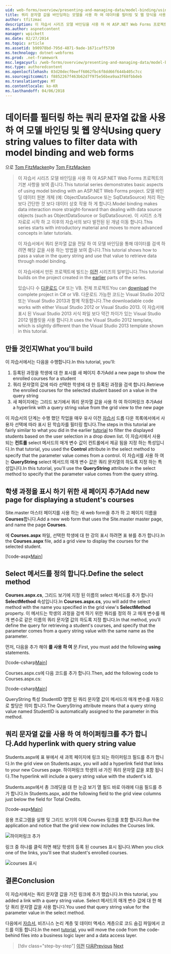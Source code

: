 ```yaml
---
uid: web-forms/overview/presenting-and-managing-data/model-binding/using-query-string-values-to-retrieve-data
title: 쿼리 문자열 값을 바인딩하는 모델을 사용 하 여 데이터를 필터링 및 웹 양식을 사용 하 여 | Microsoft Docs
author: tfitzmac
description: 이 자습서 시리즈 모델 바인딩을 사용 하 여 ASP.NET Web Forms 프로젝트의 기본 사항을 보여 줍니다. 모델 바인딩 데이터 상호 작용 하 게 더 많은 직선-중...
ms.author: aspnetcontent
manager: wpickett
ms.date: 02/27/2014
ms.topic: article
ms.assetid: b90978bd-795d-4871-9ade-1671caff5730
ms.technology: dotnet-webforms
ms.prod: .net-framework
msc.legacyurl: /web-forms/overview/presenting-and-managing-data/model-binding/using-query-string-values-to-retrieve-data
msc.type: authoredcontent
ms.openlocfilehash: 03d20decf0eeff6062fbc6f8dd66f644b405c7cc
ms.sourcegitcommit: f8852267f463b62d7f975e56bea9aa3f68fbbdeb
ms.translationtype: MT
ms.contentlocale: ko-KR
ms.lasthandoff: 04/06/2018
---
```

<a name="using-query-string-values-to-filter-data-with-model-binding-and-web-forms"></a><span data-ttu-id="12cee-104">데이터를 필터링 하는 쿼리 문자열 값을 사용 하 여 모델 바인딩 및 웹 양식</span><span class="sxs-lookup"><span data-stu-id="12cee-104">Using query string values to filter data with model binding and web forms</span></span>
====================
<span data-ttu-id="12cee-105">으로 [Tom FitzMacken](https://github.com/tfitzmac)</span><span class="sxs-lookup"><span data-stu-id="12cee-105">by [Tom FitzMacken](https://github.com/tfitzmac)</span></span>

> <span data-ttu-id="12cee-106">이 자습서 시리즈 모델 바인딩을 사용 하 여 ASP.NET Web Forms 프로젝트의 기본 사항을 보여 줍니다.</span><span class="sxs-lookup"><span data-stu-id="12cee-106">This tutorial series demonstrates basic aspects of using model binding with an ASP.NET Web Forms project.</span></span> <span data-ttu-id="12cee-107">모델 바인딩 데이터 원본 개체 (예: ObjectDataSource 또는 SqlDataSource) 처리 하는 보다 간단한 것 보다 데이터 상호 작용 하 게 합니다.</span><span class="sxs-lookup"><span data-stu-id="12cee-107">Model binding makes data interaction more straight-forward than dealing with data source objects (such as ObjectDataSource or SqlDataSource).</span></span> <span data-ttu-id="12cee-108">이 시리즈 소개 자료로 시작 하 고 이후의 자습서의 보다 발전된 된 개념 이동 합니다.</span><span class="sxs-lookup"><span data-stu-id="12cee-108">This series starts with introductory material and moves to more advanced concepts in later tutorials.</span></span>
> 
> <span data-ttu-id="12cee-109">이 자습서에서 쿼리 문자열 값을 전달 하 여 모델 바인딩을 통해 데이터를 검색 하려면 해당 값을 사용 하는 방법을 보여 줍니다.</span><span class="sxs-lookup"><span data-stu-id="12cee-109">This tutorial shows how to pass a value in the query string and use that value to retrieve data through model binding.</span></span>
> 
> <span data-ttu-id="12cee-110">이 자습서에서 만든 프로젝트에 빌드는 [이전](retrieving-data.md) 시리즈의 일부입니다.</span><span class="sxs-lookup"><span data-stu-id="12cee-110">This tutorial builds on the project created in the [earlier](retrieving-data.md) parts of the series.</span></span>
> 
> <span data-ttu-id="12cee-111">있습니다 수 [다운로드](https://go.microsoft.com/fwlink/?LinkId=286116) C# 또는 VB. 전체 프로젝트</span><span class="sxs-lookup"><span data-stu-id="12cee-111">You can [download](https://go.microsoft.com/fwlink/?LinkId=286116) the complete project in C# or VB.</span></span> <span data-ttu-id="12cee-112">다운로드 가능한 코드는 Visual Studio 2012 또는 Visual Studio 2013과 함께 작동합니다.</span><span class="sxs-lookup"><span data-stu-id="12cee-112">The downloadable code works with either Visual Studio 2012 or Visual Studio 2013.</span></span> <span data-ttu-id="12cee-113">이 자습서에 표시 된 Visual Studio 2013 서식 파일 보다 약간 차이가 있는 Visual Studio 2012 템플릿을 사용 합니다.</span><span class="sxs-lookup"><span data-stu-id="12cee-113">It uses the Visual Studio 2012 template, which is slightly different than the Visual Studio 2013 template shown in this tutorial.</span></span>


## <a name="what-youll-build"></a><span data-ttu-id="12cee-114">만들 것인지</span><span class="sxs-lookup"><span data-stu-id="12cee-114">What you'll build</span></span>

<span data-ttu-id="12cee-115">이 자습서에서는 다음을 수행합니다.</span><span class="sxs-lookup"><span data-stu-id="12cee-115">In this tutorial, you'll:</span></span>

1. <span data-ttu-id="12cee-116">등록된 과정을 학생에 대 한 표시를 새 페이지 추가</span><span class="sxs-lookup"><span data-stu-id="12cee-116">Add a new page to show the enrolled courses for a student</span></span>
2. <span data-ttu-id="12cee-117">쿼리 문자열의 값에 따라 선택한 학생에 대 한 등록된 과정을 검색 합니다.</span><span class="sxs-lookup"><span data-stu-id="12cee-117">Retrieve the enrolled courses for the selected student based on a value in the query string</span></span>
3. <span data-ttu-id="12cee-118">새 페이지에는 그리드 보기에서 쿼리 문자열 값을 사용 하 여 하이퍼링크 추가</span><span class="sxs-lookup"><span data-stu-id="12cee-118">Add a hyperlink with a query string value from the grid view to the new page</span></span>

<span data-ttu-id="12cee-119">이 자습서의 단계는 수행 했던 작업을 매우 유사 이전 [자습서](sorting-paging-and-filtering-data.md) 드롭 다운 목록에서에서 사용자 선택에 따라 표시 된 학습자를 필터링 합니다.</span><span class="sxs-lookup"><span data-stu-id="12cee-119">The steps in this tutorial are fairly similar to what you did in the earlier [tutorial](sorting-paging-and-filtering-data.md) to filter the displayed students based on the user selection in a drop down list.</span></span> <span data-ttu-id="12cee-120">이 자습서에서 사용 되는 **컨트롤** select 메서드의 매개 변수 값이 컨트롤에서 제공 됨을 지정 하는 특성입니다.</span><span class="sxs-lookup"><span data-stu-id="12cee-120">In that tutorial, you used the **Control** attribute in the select method to specify that the parameter value comes from a control.</span></span> <span data-ttu-id="12cee-121">이 자습서를 사용 하 여는 **QueryString** select 메서드의 매개 변수 값은 쿼리 문자열의 하도록 지정 하는 특성입니다.</span><span class="sxs-lookup"><span data-stu-id="12cee-121">In this tutorial, you'll use the **QueryString** attribute in the select method to specify that the parameter value comes from the query string.</span></span>

## <a name="add-new-page-for-displaying-a-students-courses"></a><span data-ttu-id="12cee-122">학생 과정을 표시 하기 위한 새 페이지 추가</span><span class="sxs-lookup"><span data-stu-id="12cee-122">Add new page for displaying a student's courses</span></span>

<span data-ttu-id="12cee-123">Site.master 마스터 페이지를 사용 하는 새 web form을 추가 하 고 페이지 이름을 **Courses**합니다.</span><span class="sxs-lookup"><span data-stu-id="12cee-123">Add a new web form that uses the Site.master master page, and name the page **Courses**.</span></span>

<span data-ttu-id="12cee-124">에 **Courses.aspx** 파일, 선택한 학생에 대 한 강의 표시 하려면 표 뷰를 추가 합니다.</span><span class="sxs-lookup"><span data-stu-id="12cee-124">In the **Courses.aspx** file, add a grid view to display the courses for the selected student.</span></span>

[!code-aspx[Main](using-query-string-values-to-retrieve-data/samples/sample1.aspx)]

## <a name="define-the-select-method"></a><span data-ttu-id="12cee-125">Select 메서드를 정의 합니다.</span><span class="sxs-lookup"><span data-stu-id="12cee-125">Define the select method</span></span>

<span data-ttu-id="12cee-126">**Courses.aspx.cs**, 그리드 보기에 지정 된 이름의 select 메서드를 추가 합니다 **SelectMethod** 속성입니다.</span><span class="sxs-lookup"><span data-stu-id="12cee-126">In **Courses.aspx.cs**, you will add the select method with the name you specified in the grid view's **SelectMethod** property.</span></span> <span data-ttu-id="12cee-127">이 메서드는 학생의 과정을 검색 하기 위한 쿼리를 정의 하 고 매개 변수를 매개 변수로 같은 이름의 쿼리 문자열 값의 하도록 지정 합니다.</span><span class="sxs-lookup"><span data-stu-id="12cee-127">In that method, you'll define the query for retrieving a student's courses, and specify that the parameter comes from a query string value with the same name as the parameter.</span></span>

<span data-ttu-id="12cee-128">먼저, 다음을 추가 해야 **를 사용 하 여** 문.</span><span class="sxs-lookup"><span data-stu-id="12cee-128">First, you must add the following **using** statements.</span></span>

[!code-csharp[Main](using-query-string-values-to-retrieve-data/samples/sample2.cs)]

<span data-ttu-id="12cee-129">Courses.aspx.cs에 다음 코드를 추가 합니다.</span><span class="sxs-lookup"><span data-stu-id="12cee-129">Then, add the following code to Courses.aspx.cs:</span></span>

[!code-csharp[Main](using-query-string-values-to-retrieve-data/samples/sample3.cs)]

<span data-ttu-id="12cee-130">QueryString 특성 StudentID 명명 된 쿼리 문자열 값이 메서드의 매개 변수를 자동으로 할당은 의미 합니다.</span><span class="sxs-lookup"><span data-stu-id="12cee-130">The QueryString attribute means that a query string value named StudentID is automatically assigned to the parameter in this method.</span></span>

## <a name="add-hyperlink-with-query-string-value"></a><span data-ttu-id="12cee-131">쿼리 문자열 값을 사용 하 여 하이퍼링크를 추가 합니다.</span><span class="sxs-lookup"><span data-stu-id="12cee-131">Add hyperlink with query string value</span></span>

<span data-ttu-id="12cee-132">Students.aspx에 표 뷰에서 새 과목 페이지에 링크 되는 하이퍼링크 필드를 추가 합니다.</span><span class="sxs-lookup"><span data-stu-id="12cee-132">In the grid view on Students.aspx, you will add a hyperlink field that links to your new Courses page.</span></span> <span data-ttu-id="12cee-133">하이퍼링크 학생의 id 가진 쿼리 문자열 값을 포함 됩니다.</span><span class="sxs-lookup"><span data-stu-id="12cee-133">The hyperlink will include a query string value with the student's id.</span></span>

<span data-ttu-id="12cee-134">Students.aspx에서 총 크레딧을 대 한 눈금 보기 열 필드 바로 아래에 다음 필드를 추가 합니다.</span><span class="sxs-lookup"><span data-stu-id="12cee-134">In Students.aspx, add the following field to the grid view columns just below the field for Total Credits.</span></span>

[!code-aspx[Main](using-query-string-values-to-retrieve-data/samples/sample4.aspx?highlight=7-8)]

<span data-ttu-id="12cee-135">응용 프로그램을 실행 및 그리드 보기의 이제 Courses 링크를 포함 합니다.</span><span class="sxs-lookup"><span data-stu-id="12cee-135">Run the application and notice that the grid view now includes the Courses link.</span></span>

![하이퍼링크 추가](using-query-string-values-to-retrieve-data/_static/image1.png)

<span data-ttu-id="12cee-137">링크 중 하나를 클릭 하면 해당 학생의 등록 된 courses 표시 됩니다.</span><span class="sxs-lookup"><span data-stu-id="12cee-137">When you click one of the links, you'll see that student's enrolled courses.</span></span>

![courses 표시](using-query-string-values-to-retrieve-data/_static/image2.png)

## <a name="conclusion"></a><span data-ttu-id="12cee-139">결론</span><span class="sxs-lookup"><span data-stu-id="12cee-139">Conclusion</span></span>

<span data-ttu-id="12cee-140">이 자습서에서는 쿼리 문자열 값을 가진 링크에 추가 했습니다.</span><span class="sxs-lookup"><span data-stu-id="12cee-140">In this tutorial, you added a link with a query string value.</span></span> <span data-ttu-id="12cee-141">Select 메서드의 매개 변수 값에 대 한 해당 쿼리 문자열 값을 사용 합니다.</span><span class="sxs-lookup"><span data-stu-id="12cee-141">You used that query string value for the parameter value in the select method.</span></span>

<span data-ttu-id="12cee-142">다음에서 [자습서](adding-business-logic-layer.md), 비즈니스 논리 계층 및 데이터 액세스 계층으로 코드 숨김 파일에서 코드를 이동 합니다.</span><span class="sxs-lookup"><span data-stu-id="12cee-142">In the next [tutorial](adding-business-logic-layer.md), you will move the code from the code-behind files into a business logic layer and a data access layer.</span></span>

> [!div class="step-by-step"]
> <span data-ttu-id="12cee-143">[이전](integrating-jquery-ui.md)
> [다음](adding-business-logic-layer.md)</span><span class="sxs-lookup"><span data-stu-id="12cee-143">[Previous](integrating-jquery-ui.md)
[Next](adding-business-logic-layer.md)</span></span>
